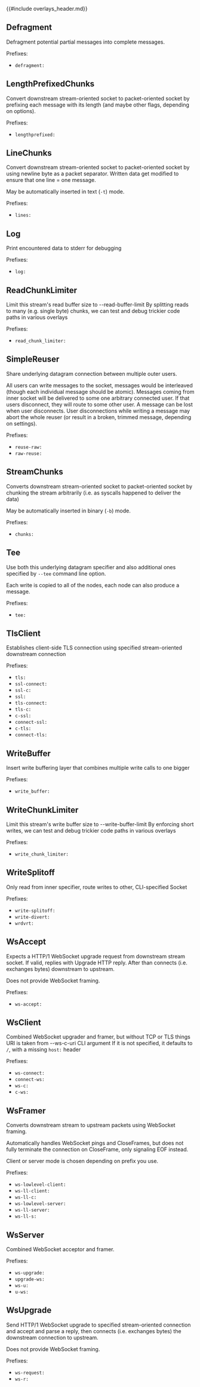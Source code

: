 <!-- Note: this file is auto-generated -->
{{#include overlays_header.md}}
## Defragment

Defragment potential partial messages into complete messages.

Prefixes:

* `defragment:`

## LengthPrefixedChunks

Convert downstream stream-oriented socket to packet-oriented socket by prefixing each message with its length
(and maybe other flags, depending on options).

Prefixes:

* `lengthprefixed:`

## LineChunks

Convert downstream stream-oriented socket to packet-oriented socket by using newline byte as a packet separator.
Written data get modified to ensure that one line = one message.

May be automatically inserted in text (`-t`) mode.

Prefixes:

* `lines:`

## Log

Print encountered data to stderr for debugging

Prefixes:

* `log:`

## ReadChunkLimiter

Limit this stream's read buffer size to --read-buffer-limit
By splitting reads to many (e.g. single byte) chunks, we can
test and debug trickier code paths in various overlays

Prefixes:

* `read_chunk_limiter:`

## SimpleReuser

Share underlying datagram connection between multiple outer users.

All users can write messages to the socket, messages would be interleaved
(though each individual message should be atomic).
Messages coming from inner socket will be delivered to some one arbitrary connected user.
If that users disconnect, they will route to some other user.
A message can be lost when user disconnects.
User disconnections while writing a message may abort the whole reuser
(or result in a broken, trimmed message, depending on settings).

Prefixes:

* `reuse-raw:`
* `raw-reuse:`

## StreamChunks

Converts downstream stream-oriented socket to packet-oriented socket by chunking the stream arbitrarily (i.e. as syscalls happened to deliver the data)

May be automatically inserted in binary (`-b`) mode.

Prefixes:

* `chunks:`

## Tee

Use both this underlying datagram specifier and also additional ones specified by `--tee` command line option.

Each write is copied to all of the nodes, each node can also produce a message.

Prefixes:

* `tee:`

## TlsClient

Establishes client-side TLS connection using specified stream-oriented downstream connection

Prefixes:

* `tls:`
* `ssl-connect:`
* `ssl-c:`
* `ssl:`
* `tls-connect:`
* `tls-c:`
* `c-ssl:`
* `connect-ssl:`
* `c-tls:`
* `connect-tls:`

## WriteBuffer

Insert write buffering layer that combines multiple write calls to one bigger

Prefixes:

* `write_buffer:`

## WriteChunkLimiter

Limit this stream's write buffer size to --write-buffer-limit
By enforcing short writes, we can
test and debug trickier code paths in various overlays

Prefixes:

* `write_chunk_limiter:`

## WriteSplitoff

Only read from inner specifier, route writes to other, CLI-specified Socket

Prefixes:

* `write-splitoff:`
* `write-divert:`
* `wrdvrt:`

## WsAccept

Expects a HTTP/1 WebSocket upgrade request from downstream stream socket. If valid, replies with Upgrade HTTP reply.
After than connects (i.e. exchanges bytes) downstream to upstream.

Does not provide WebSocket framing.

Prefixes:

* `ws-accept:`

## WsClient

Combined WebSocket upgrader and framer, but without TCP or TLS things
URI is taken from --ws-c-uri CLI argument
If it is not specified, it defaults to `/`, with a missing `host:` header

Prefixes:

* `ws-connect:`
* `connect-ws:`
* `ws-c:`
* `c-ws:`

## WsFramer

Converts downstream stream to upstream packets using WebSocket framing.

Automatically handles WebSocket pings and CloseFrames, but does not fully terminate the connection on CloseFrame, only signaling EOF instead.

Client or server mode is chosen depending on prefix you use.

Prefixes:

* `ws-lowlevel-client:`
* `ws-ll-client:`
* `ws-ll-c:`
* `ws-lowlevel-server:`
* `ws-ll-server:`
* `ws-ll-s:`

## WsServer

Combined WebSocket acceptor and framer.

Prefixes:

* `ws-upgrade:`
* `upgrade-ws:`
* `ws-u:`
* `u-ws:`

## WsUpgrade

Send HTTP/1 WebSocket upgrade to specified stream-oriented connection and accept and parse a reply,
then connects (i.e. exchanges bytes) the downstream connection to upstream.

Does not provide WebSocket framing.

Prefixes:

* `ws-request:`
* `ws-r:`


